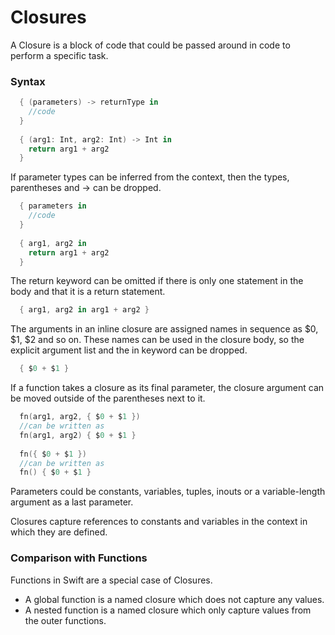# Closures

A Closure is a block of code that could be passed around in code to perform a specific task.

### Syntax

```swift
  { (parameters) -> returnType in
    //code
  }
  
  { (arg1: Int, arg2: Int) -> Int in
    return arg1 + arg2
  }
```

If parameter types can be inferred from the context, then the types, parentheses and -> can be dropped.

```swift
  { parameters in
    //code
  }
  
  { arg1, arg2 in
    return arg1 + arg2
  }
```
The return keyword can be omitted if there is only one statement in the body and that it is a return statement.

```swift
  { arg1, arg2 in arg1 + arg2 }
```

The arguments in an inline closure are assigned names in sequence as $0, $1, $2 and so on. These names can be used in the closure body, so the explicit argument list and the in keyword can be dropped.

```swift
  { $0 + $1 }
```

If a function takes a closure as its final parameter, the closure argument can be moved outside of the parentheses next to it.

```swift
  fn(arg1, arg2, { $0 + $1 })
  //can be written as
  fn(arg1, arg2) { $0 + $1 } 
  
  fn({ $0 + $1 })
  //can be written as
  fn() { $0 + $1 }
```

Parameters could be constants, variables, tuples, inouts or a variable-length argument as a last parameter. 

Closures capture references to constants and variables in the context in which they are defined. 

### Comparison with Functions

Functions in Swift are a special case of Closures.

* A global function is a named closure which does not capture any values.
* A nested function is a named closure which only capture values from the outer functions.


